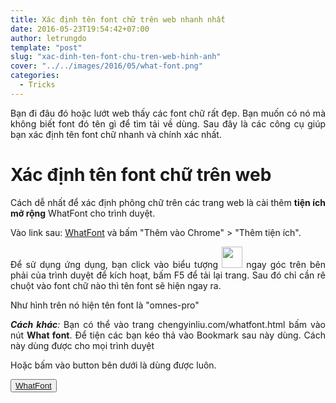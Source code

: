 ```yaml
---
title: Xác định tên font chữ trên web nhanh nhất
date: 2016-05-23T19:54:42+07:00
author: letrungdo
template: "post"
slug: "xac-dinh-ten-font-chu-tren-web-hinh-anh"
cover: "../../images/2016/05/what-font.png"
categories:
  - Tricks
---
```


<p style="text-align: justify;">
  Bạn đi đâu đó hoặc lướt web thấy các font chữ rất đẹp. Bạn muốn có nó mà không biết font đó tên gì để tìm tải về dùng. Sau đây là các công cụ giúp bạn xác định tên font chữ nhanh và chính xác nhất.
</p>

<h1 style="text-align: justify;">
  Xác định tên font chữ trên web
</h1>

<p style="text-align: justify;">
  Cách dễ nhất để xác định phông chữ trên các trang web là cài thêm <strong>tiện ích mở rộng</strong> WhatFont cho trình duyệt.
</p>

<p style="text-align: justify;">
  Vào link sau: <a href="https://chrome.google.com/webstore/detail/whatfont/jabopobgcpjmedljpbcaablpmlmfcogm" target="_blank">WhatFont</a> và bấm "Thêm vào Chrome" > "Thêm tiện ích".
</p>

<p style="text-align: justify;">
  Để sử dụng ứng dụng, bạn click vào biểu tượng <img class="wp-image-2016 aligncenter" src="/media/2016/05/wf.png" alt="" width="33" height="34" /> ngay góc trên bên phải của trình duyệt để kích hoạt, bấm F5 để tải lại trang. Sau đó chỉ cần rê chuột vào font chữ nào thì tên font sẽ hiện ngay ra.
</p>

<p style="text-align: justify;">
  Như hình trên nó hiện tên font là "omnes-pro"
</p>

<p style="text-align: justify;">
  <em><strong>Cách khác</strong>:</em> Bạn có thể vào trang chengyinliu.com/whatfont.html bấm vào nút <strong>What font</strong>. Để tiện các bạn kéo thả vào Bookmark sau này dùng. Cách này dùng được cho mọi trình duyệt
</p>

<p style="text-align: justify;">
  Hoặc bấm vào button bên dưới là dùng được luôn.
</p>

<button>
  <a href="javascript:(function(){var d=document,s=d.createElement('scr'+'ipt'),b=d.body,l=d.location;s.setAttribute('src','http://chengyinliu.com/wf.js?o='+encodeURIComponent(l.href)+'&amp;t='+(new Date().getTime()));b.appendChild(s)})();" title="WhatFont" id="whatfont-bookmarklet" class="whatfont-button">WhatFont</a>
</button>
